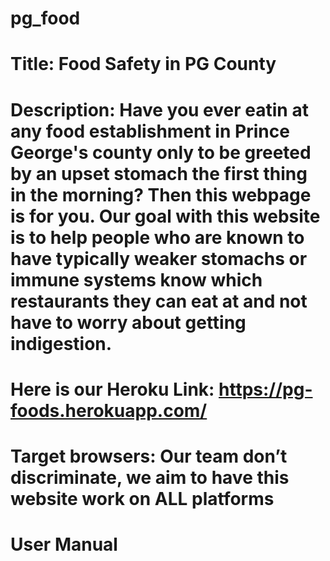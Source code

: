 # pg_food
# Title: Food Safety in PG County

# Description: Have you ever eatin at any food establishment in Prince George's county only to be greeted by an upset stomach the first thing in the morning? Then this webpage is for you. Our goal with this website is to help people who are known to have typically weaker stomachs or immune systems know which restaurants they can eat at and not have to worry about getting indigestion.

<!--Analyze health and safety reports of Prince George's food establishments to help bridge the gap between consumer knowledge and the stores itself. We will be taking the API information and simplifying it as to make the consumer more knowledgeable on the status of a restaurant.<-->


# Here is our Heroku Link: https://pg-foods.herokuapp.com/

# Target browsers: Our team don’t discriminate, we aim to have this website work on ALL platforms

# User Manual